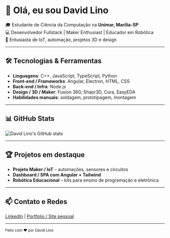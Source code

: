 # 👋 Olá, eu sou David Lino

🎓 Estudante de Ciência da Computação na **Unimar, Marília-SP**  
💻 Desenvolvedor Fullstack | Maker Enthusiast | Educador em Robótica  
🎯 Entusiasta de IoT, automação, projetos 3D e design  

---

## 🛠 Tecnologias & Ferramentas

- **Linguagens**: C++, JavaScript, TypeScript, Python  
- **Front-end / Frameworks**: Angular, Electron, HTML, CSS  
- **Back-end / Infra**: Node.js  
- **Design / 3D / Maker**: Fusion 360, Shapr3D, Cura, EasyEDA  
- **Habilidades manuais**: soldagem, prototipagem, montagem  

---

## 📊 GitHub Stats

![David Lino's GitHub stats](https://github-readme-stats.vercel.app/api?username=DavidLinoe&show_icons=true&theme=radical)

---

## 🏆 Projetos em destaque

- **Projeto Maker / IoT** – automações, sensores e circuitos  
- **Dashboard / SPA com Angular + Tailwind**  
- **Robótica Educacional** – kits para ensino de programação e eletrônica  

---

## 📫 Contato e Redes

[LinkedIn](https://www.linkedin.com/in/seu-perfil) | [Portfolio / Site pessoal](https://david-lino.vercel.app)  


---

<p><sub>Feito com ❤️ por David Lino</sub></p>
